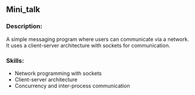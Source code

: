 ## **Mini_talk**

### Description:
A simple messaging program where users can communicate via a network. It uses a client-server architecture with sockets for communication.

### Skills:
- Network programming with sockets
- Client-server architecture
- Concurrency and inter-process communication
